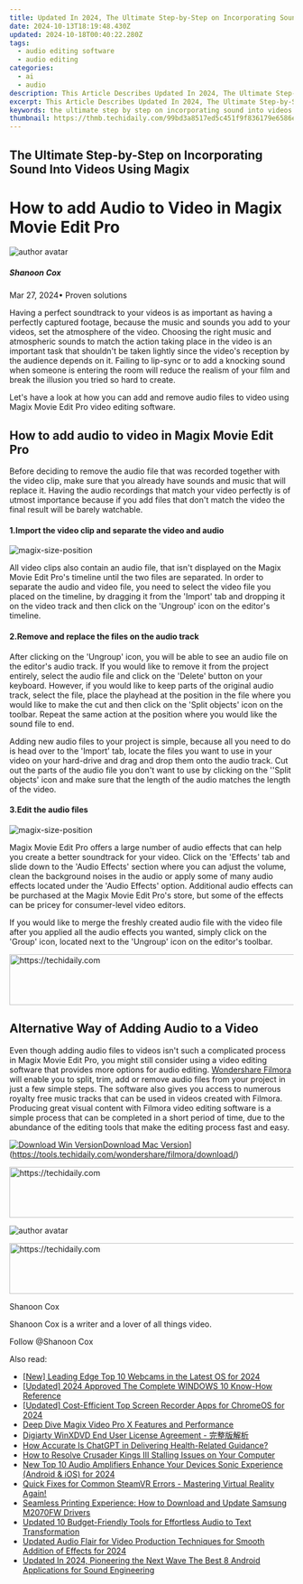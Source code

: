 ```yaml
---
title: Updated In 2024, The Ultimate Step-by-Step on Incorporating Sound Into Videos Using Magix
date: 2024-10-13T18:19:48.430Z
updated: 2024-10-18T00:40:22.280Z
tags: 
  - audio editing software
  - audio editing
categories: 
  - ai
  - audio
description: This Article Describes Updated In 2024, The Ultimate Step-by-Step on Incorporating Sound Into Videos Using Magix
excerpt: This Article Describes Updated In 2024, The Ultimate Step-by-Step on Incorporating Sound Into Videos Using Magix
keywords: the ultimate step by step on incorporating sound into videos using magix,starting with imovie step by step guide to incorporating soundtracks,cost free tips for incorporating sound into online video content,the complete tutorial on audible integration into video editing using magix,the ultimate guide to recording sounds in powerpoint operating windows and macos systems,mastering the art of incorporating soundtracks into videos using filmora,mastering sound silence in imovie on macos a step by step tutorial
thumbnail: https://thmb.techidaily.com/99bd3a8517ed5c451f9f836179e6586efe05dbc59db5ea292ed9c7e8afff15a8.jpg
---
```


## The Ultimate Step-by-Step on Incorporating Sound Into Videos Using Magix

# How to add Audio to Video in Magix Movie Edit Pro

![author avatar](https://images.wondershare.com/filmora/article-images/shannon-cox.jpg)

##### Shanoon Cox

 Mar 27, 2024• Proven solutions

 Having a perfect soundtrack to your videos is as important as having a perfectly captured footage, because the music and sounds you add to your videos, set the atmosphere of the video. Choosing the right music and atmospheric sounds to match the action taking place in the video is an important task that shouldn't be taken lightly since the video's reception by the audience depends on it. Failing to lip-sync or to add a knocking sound when someone is entering the room will reduce the realism of your film and break the illusion you tried so hard to create.

 Let's have a look at how you can add and remove audio files to video using Magix Movie Edit Pro video editing software.

## How to add audio to video in Magix Movie Edit Pro

 Before deciding to remove the audio file that was recorded together with the video clip, make sure that you already have sounds and music that will replace it. Having the audio recordings that match your video perfectly is of utmost importance because if you add files that don't match the video the final result will be barely watchable.

#### 1.Import the video clip and separate the video and audio

![magix-size-position](https://images.wondershare.com/filmora/article-images/magix-ungroup.JPG)

 All video clips also contain an audio file, that isn't displayed on the Magix Movie Edit Pro's timeline until the two files are separated. In order to separate the audio and video file, you need to select the video file you placed on the timeline, by dragging it from the 'Import' tab and dropping it on the video track and then click on the 'Ungroup' icon on the editor's timeline.

#### 2.Remove and replace the files on the audio track

 After clicking on the 'Ungroup' icon, you will be able to see an audio file on the editor's audio track. If you would like to remove it from the project entirely, select the audio file and click on the 'Delete' button on your keyboard. However, if you would like to keep parts of the original audio track, select the file, place the playhead at the position in the file where you would like to make the cut and then click on the 'Split objects' icon on the toolbar. Repeat the same action at the position where you would like the sound file to end.

 Adding new audio files to your project is simple, because all you need to do is head over to the 'Import' tab, locate the files you want to use in your video on your hard-drive and drag and drop them onto the audio track. Cut out the parts of the audio file you don't want to use by clicking on the ''Split objects' icon and make sure that the length of the audio matches the length of the video.

#### 3.Edit the audio files

![magix-size-position](https://images.wondershare.com/filmora/article-images/magix-audio-effects.JPG)

 Magix Movie Edit Pro offers a large number of audio effects that can help you create a better soundtrack for your video. Click on the 'Effects' tab and slide down to the 'Audio Effects' section where you can adjust the volume, clean the background noises in the audio or apply some of many audio effects located under the 'Audio Effects' option. Additional audio effects can be purchased at the Magix Movie Edit Pro's store, but some of the effects can be pricey for consumer-level video editors.

 If you would like to merge the freshly created audio file with the video file after you applied all the audio effects you wanted, simply click on the 'Group' icon, located next to the 'Ungroup' icon on the editor's toolbar.

<!-- affiliate ads begin -->
<a href="https://ursime.pxf.io/c/5597632/2136545/16384" target="_top" id="2136545">
  <img src="//a.impactradius-go.com/display-ad/16384-2136545" border="0" alt="https://techidaily.com" width="728" height="90"/>
</a>
<img height="0" width="0" src="https://ursime.pxf.io/i/5597632/2136545/16384" style="position:absolute;visibility:hidden;" border="0" />
<!-- affiliate ads end -->

## Alternative Way of Adding Audio to a Video

 Even though adding audio files to videos isn't such a complicated process in Magix Movie Edit Pro, you might still consider using a video editing software that provides more options for audio editing. [Wondershare Filmora](https://tools.techidaily.com/wondershare/filmora/download/) will enable you to split, trim, add or remove audio files from your project in just a few simple steps. The software also gives you access to numerous royalty free music tracks that can be used in videos created with Filmora. Producing great visual content with Filmora video editing software is a simple process that can be completed in a short period of time, due to the abundance of the editing tools that make the editing process fast and easy.

[![Download Win Version](https://images.wondershare.com/filmora/guide/download-btn-win.jpg)](https://tools.techidaily.com/wondershare/filmora/download/)[Download Mac Version](https://images.wondershare.com/filmora/guide/download-btn-mac.jpg)](https://tools.techidaily.com/wondershare/filmora/download/)

<!-- affiliate ads begin -->
<a href="https://appsumo.8odi.net/c/5597632/2144278/7443" target="_top" id="2144278">
  <img src="//a.impactradius-go.com/display-ad/7443-2144278" border="0" alt="https://techidaily.com" width="728" height="90"/>
</a>
<img height="0" width="0" src="https://appsumo.8odi.net/i/5597632/2144278/7443" style="position:absolute;visibility:hidden;" border="0" />
<!-- affiliate ads end -->

![author avatar](https://images.wondershare.com/filmora/article-images/shannon-cox.jpg)

<!-- affiliate ads begin -->
<a href="https://zebaoaffiliateprogram.pxf.io/c/5597632/2137974/21526" target="_top" id="2137974">
  <img src="//a.impactradius-go.com/display-ad/21526-2137974" border="0" alt="https://techidaily.com" width="728" height="90"/>
</a>
<img height="0" width="0" src="https://zebaoaffiliateprogram.pxf.io/i/5597632/2137974/21526" style="position:absolute;visibility:hidden;" border="0" />
<!-- affiliate ads end -->

Shanoon Cox

Shanoon Cox is a writer and a lover of all things video.

Follow @Shanoon Cox

<ins class="adsbygoogle"
      style="display:block"
      data-ad-client="ca-pub-7571918770474297"
      data-ad-slot="8358498916"
      data-ad-format="auto"
      data-full-width-responsive="true"></ins>

<span class="atpl-alsoreadstyle">Also read:</span>
<div><ul>
<li><a href="https://screen-capture.techidaily.com/new-leading-edge-top-10-webcams-in-the-latest-os-for-2024/"><u>[New] Leading Edge Top 10 Webcams in the Latest OS for 2024</u></a></li>
<li><a href="https://fox-direct.techidaily.com/updated-2024-approved-the-complete-windows-10-know-how-reference/"><u>[Updated] 2024 Approved The Complete WINDOWS 10 Know-How Reference</u></a></li>
<li><a href="https://screen-capture.techidaily.com/updated-cost-efficient-top-screen-recorder-apps-for-chromeos-for-2024/"><u>[Updated] Cost-Efficient Top Screen Recorder Apps for ChromeOS for 2024</u></a></li>
<li><a href="https://vp-tips.techidaily.com/deep-dive-magix-video-pro-x-features-and-performance/"><u>Deep Dive Magix Video Pro X Features and Performance</u></a></li>
<li><a href="https://discover-docs.techidaily.com/digiarty-winxdvd-end-user-license-agreement/"><u>Digiarty WinXDVD End User License Agreement - 完整版解析</u></a></li>
<li><a href="https://tech-haven.techidaily.com/how-accurate-is-chatgpt-in-delivering-health-related-guidance/"><u>How Accurate Is ChatGPT in Delivering Health-Related Guidance?</u></a></li>
<li><a href="https://win-blog.techidaily.com/how-to-resolve-crusader-kings-iii-stalling-issues-on-your-computer/"><u>How to Resolve Crusader Kings III Stalling Issues on Your Computer</u></a></li>
<li><a href="https://audio-editing.techidaily.com/new-top-10-audio-amplifiers-enhance-your-devices-sonic-experience-android-and-ios-for-2024/"><u>New Top 10 Audio Amplifiers Enhance Your Devices Sonic Experience (Android & iOS) for 2024</u></a></li>
<li><a href="https://win-blog.techidaily.com/quick-fixes-for-common-steamvr-errors-mastering-virtual-reality-again/"><u>Quick Fixes for Common SteamVR Errors - Mastering Virtual Reality Again!</u></a></li>
<li><a href="https://win-amazing.techidaily.com/seamless-printing-experience-how-to-download-and-update-samsung-m2070fw-drivers/"><u>Seamless Printing Experience: How to Download and Update Samsung M2070FW Drivers</u></a></li>
<li><a href="https://audio-editing.techidaily.com/updated-10-budget-friendly-tools-for-effortless-audio-to-text-transformation/"><u>Updated 10 Budget-Friendly Tools for Effortless Audio to Text Transformation</u></a></li>
<li><a href="https://audio-editing.techidaily.com/updated-audio-flair-for-video-production-techniques-for-smooth-addition-of-effects-for-2024/"><u>Updated Audio Flair for Video Production Techniques for Smooth Addition of Effects for 2024</u></a></li>
<li><a href="https://audio-editing.techidaily.com/updated-in-2024-pioneering-the-next-wave-the-best-8-android-applications-for-sound-engineering/"><u>Updated In 2024, Pioneering the Next Wave The Best 8 Android Applications for Sound Engineering</u></a></li>
</ul></div>

